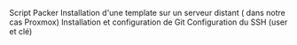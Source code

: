 Script Packer Installation d'une template sur un serveur distant ( dans notre cas Proxmox)
Installation et configuration de Git
Configuration du SSH (user et clé)
